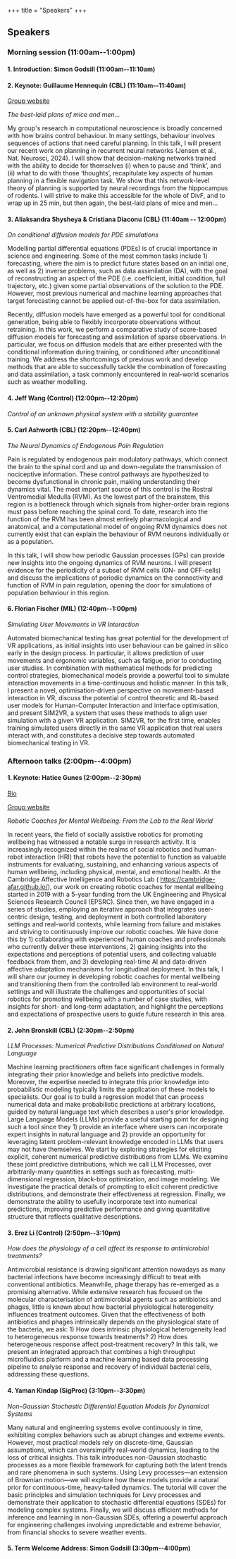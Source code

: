 +++
title = "Speakers"
+++

## Speakers 

### Morning session (11:00am--1:00pm)

#### 1. Introduction: Simon Godsill (11:00am--11:10am)

#### 2. Keynote: Guillaume Hennequin (CBL) (11:10am--11:40am)
[Group website](https://cbl.eng.cam.ac.uk/hennequin/)

*The best-laid plans of mice and men...*

My group's research in computational neuroscience is broadly concerned with how brains control behaviour. In many settings, behaviour involves sequences of actions that need careful planning. In this talk, I will present our recent work on planning in recurrent neural networks (Jensen et al., Nat. Neurosci, 2024). I will show that decision-making networks trained with the ability to decide for themselves (i) when to pause and ‘think’, and (ii) what to do with those ‘thoughts’, recapitulate key aspects of human planning in a flexible navigation task. We show that this network-level theory of planning is supported by neural recordings from the hippocampus of rodents. I will strive to make this accessible for the whole of DivF, and to wrap up in 25 min, but then again, the best-laid plans of mice and men...


#### 3. Aliaksandra Shysheya & Cristiana Diaconu (CBL) (11:40am -- 12:00pm)

*On conditional diffusion models for PDE simulations*

Modelling partial differential equations (PDEs) is of crucial importance in science and engineering. Some of the most common tasks include 1) forecasting, where the aim is to predict future states based on an initial one, as well as 2) inverse problems, such as data assimilation (DA), with the goal of reconstructing an aspect of the PDE (i.e. coefficient, initial condition, full trajectory, etc.) given some partial observations of the solution to the PDE. However, most previous numerical and machine learning approaches that target forecasting cannot be applied out-of-the-box for data assimilation.

Recently, diffusion models have emerged as a powerful tool for conditional generation, being able to flexibly incorporate observations without retraining. In this work, we perform a comparative study of score-based diffusion models for forecasting and assimilation of sparse observations. In particular, we focus on diffusion models that are either presented with the conditional information during training, or conditioned after unconditional training. We address the shortcomings of previous work and develop methods that are able to successfully tackle the combination of forecasting and data assimilation, a task commonly encountered in real-world scenarios such as weather modelling.


#### 4. Jeff Wang (Control)  (12:00pm--12:20pm)

*Control of an unknown physical system with a stability guarantee*



#### 5. Carl Ashworth (CBL) (12:20pm--12:40pm)

*The Neural Dynamics of Endogenous Pain Regulation*

Pain is regulated by endogenous pain modulatory pathways, which connect the brain to the spinal cord and up and down-regulate the transmission of nociceptive information. These control pathways are hypothesized to become dysfunctional in chronic pain, making understanding their dynamics vital. The most important source of this control is the Rostral Ventromedial Medulla (RVM). As the lowest part of the brainstem, this region is a bottleneck through which signals from higher-order brain regions must pass before reaching the spinal cord. To date, research into the function of the RVM has been almost entirely pharmacological and anatomical, and a computational model of ongoing RVM dynamics does not currently exist that can explain the behaviour of RVM neurons individually or as a population.

In this talk, I will show how periodic Gaussian processes (GPs) can provide new insights into the ongoing dynamics of RVM neurons. I will present evidence for the periodicity of a subset of RVM cells (ON- and OFF-cells) and discuss the implications of periodic dynamics on the connectivity and function of RVM in pain regulation, opening the door for simulations of population behaviour in this region.


#### 6. Florian Fischer (MIL) (12:40pm--1:00pm)

*Simulating User Movements in VR Interaction*

Automated biomechanical testing has great potential for the development of VR applications, as initial insights into user behaviour can be gained in silico early in the design process. In particular, it allows prediction of user movements and ergonomic variables, such as fatigue, prior to conducting user studies. In combination with mathematical methods for predicting control strategies, biomechanical models provide a powerful tool to simulate interaction movements in a time-continuous and holistic manner. In this talk, I present a novel, optimisation-driven perspective on movement-based interaction in VR, discuss the potential of control theoretic and RL-based user models for Human-Computer Interaction and interface optimisation, and present SIM2VR, a system that uses these methods to align user simulation with a given VR application. SIM2VR, for the first time, enables training simulated users directly in the same VR application that real users interact with, and constitutes a decisive step towards automated biomechanical testing in VR.


### Afternoon talks (2:00pm--4:00pm)

#### 1. Keynote: Hatice Gunes (2:00pm--2:30pm)
[Bio](https://www.cl.cam.ac.uk/~hg410/)

[Group website](https://cambridge-afar.github.io/)

*Robotic Coaches for Mental Wellbeing: From the Lab to the Real World*

In recent years, the field of socially assistive robotics for promoting wellbeing has witnessed a notable surge in research activity. It is increasingly recognized within the realms of social robotics and human-robot interaction (HRI) that robots have the potential to function as valuable instruments for evaluating, sustaining, and enhancing various aspects of human wellbeing, including physical, mental, and emotional health.
At the Cambridge Affective Intelligence and Robotics Lab ( https://cambridge-afar.github.io/), our work on creating robotic coaches for mental wellbeing started in 2019 with a 5-year funding from the UK Engineering and Physical Sciences Research Council (EPSRC). Since then, we have engaged in a series of studies, employing an iterative approach that integrates user-centric design, testing, and deployment in both controlled laboratory settings and real-world contexts, while learning from failure and mistakes and striving to continuously improve our robotic coaches. We have done this by 1) collaborating with experienced human coaches and professionals who currently deliver these interventions, 2) gaining insights into the expectations and perceptions of potential users, and collecting valuable feedback from them, and 3) developing real-time AI and data-driven affective adaptation mechanisms for longitudinal deployment.
In this talk, I will share our journey in developing robotic coaches for mental wellbeing and transitioning them from the controlled lab environment to real-world settings and will illustrate the challenges and opportunities of social robotics for promoting wellbeing with a number of case studies, with insights for short- and long-term adaptation, and highlight the perceptions and expectations of prospective users to guide future research in this area.
 
#### 2. John Bronskill (CBL) (2:30pm--2:50pm)

*LLM Processes: Numerical Predictive Distributions Conditioned on Natural Language*

Machine learning practitioners often face significant challenges in formally integrating their prior knowledge and beliefs into predictive models. Moreover, the expertise needed to integrate this prior knowledge into probabilistic modeling typically limits the application of these models to specialists. Our goal is to build a regression model that can process numerical data and make probabilistic predictions at arbitrary locations, guided by natural language text which describes a user's prior knowledge. Large Language Models (LLMs) provide a useful starting point for designing such a tool since they 1) provide an interface where users can incorporate expert insights in natural language and 2) provide an opportunity for leveraging latent problem-relevant knowledge encoded in LLMs that users may not have themselves. We start by exploring strategies for eliciting explicit, coherent numerical predictive distributions from LLMs. We examine these joint predictive distributions, which we call LLM Processes, over arbitrarily-many quantities in settings such as forecasting, multi-dimensional regression, black-box optimization, and image modeling. We investigate the practical details of prompting to elicit coherent predictive distributions, and demonstrate their effectiveness at regression. Finally, we demonstrate the ability to usefully incorporate text into numerical predictions, improving predictive performance and giving quantitative structure that reflects qualitative descriptions.


#### 3. Erez Li (Control) (2:50pm--3:10pm)

*How does the physiology of a cell affect its response to antimicrobial treatments?*

Antimicrobial resistance is drawing significant attention nowadays as many bacterial infections have become increasingly difficult to treat with conventional antibiotics. Meanwhile, phage therapy has re-emerged as a promising alternative. While extensive research has focused on the molecular characterisation of antimicrobial agents such as antibiotics and phages, little is known about how bacterial physiological heterogeneity influences treatment outcomes. Given that the effectiveness of both antibiotics and phages intrinsically depends on the physiological state of the bacteria, we ask: 1) How does intrinsic physiological heterogeneity lead to heterogeneous response towards treatments? 2) How does heterogeneous response affect post-treatment recovery? In this talk, we present an integrated approach that combines a high throughput microfluidics platform and a machine learning based data processing pipeline to analyse response and recovery of individual bacterial cells, addressing these questions.


#### 4. Yaman Kindap (SigProc) (3:10pm--3:30pm)

*Non-Gaussian Stochastic Differential Equation Models for Dynamical Systems*

Many natural and engineering systems evolve continuously in time, exhibiting complex behaviors such as abrupt changes and extreme events. However, most practical models rely on discrete-time, Gaussian assumptions, which can oversimplify real-world dynamics, leading to the loss of critical insights. This talk introduces non-Gaussian stochastic processes as a more flexible framework for capturing both the latent trends and rare phenomena in such systems. Using Levy processes—an extension of Brownian motion—we will explore how these models provide a natural prior for continuous-time, heavy-tailed dynamics. The tutorial will cover the basic principles and simulation techniques for Levy processes and demonstrate their application to stochastic differential equations (SDEs) for modeling complex systems. Finally, we will discuss efficient methods for inference and learning in non-Gaussian SDEs, offering a powerful approach for engineering challenges involving unpredictable and extreme behavior, from financial shocks to severe weather events.



#### 5. Term Welcome Address: Simon Godsill (3:30pm--4:00pm)

